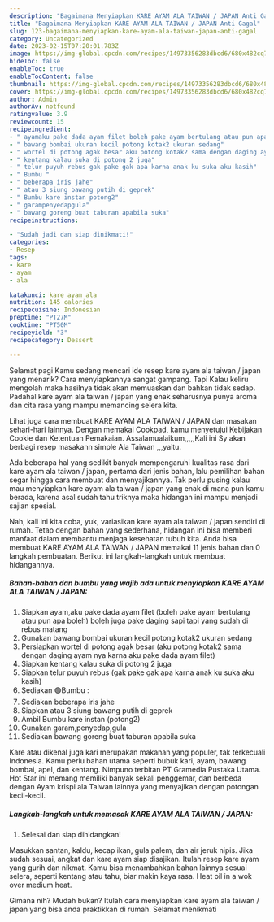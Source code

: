 ```yaml
---
description: "Bagaimana Menyiapkan KARE AYAM ALA TAIWAN / JAPAN Anti Gagal"
title: "Bagaimana Menyiapkan KARE AYAM ALA TAIWAN / JAPAN Anti Gagal"
slug: 123-bagaimana-menyiapkan-kare-ayam-ala-taiwan-japan-anti-gagal
category: Uncategorized
date: 2023-02-15T07:20:01.783Z
image: https://img-global.cpcdn.com/recipes/14973356283dbcd6/680x482cq70/kare-ayam-ala-taiwan-japan-foto-resep-utama.jpg
hideToc: false
enableToc: true
enableTocContent: false
thumbnail: https://img-global.cpcdn.com/recipes/14973356283dbcd6/680x482cq70/kare-ayam-ala-taiwan-japan-foto-resep-utama.jpg
cover: https://img-global.cpcdn.com/recipes/14973356283dbcd6/680x482cq70/kare-ayam-ala-taiwan-japan-foto-resep-utama.jpg
author: Admin
authorAv: notfound
ratingvalue: 3.9
reviewcount: 15
recipeingredient:
- " ayamaku pake dada ayam filet boleh pake ayam bertulang atau pun apa boleh boleh juga pake daging sapi tapi yang sudah di rebus matang"
- " bawang bombai ukuran kecil potong kotak2 ukuran sedang"
- " wortel di potong agak besar aku potong kotak2 sama dengan daging ayam nya karna aku pake dada ayam filet"
- " kentang kalau suka di potong 2 juga"
- " telur puyuh rebus gak pake gak apa karna anak ku suka aku kasih"
- " Bumbu "
- " beberapa iris jahe"
- " atau 3 siung bawang putih di geprek"
- " Bumbu kare instan potong2"
- " garampenyedapgula"
- " bawang goreng buat taburan apabila suka"
recipeinstructions:

- "Sudah jadi dan siap dinikmati!"
categories:
- Resep
tags:
- kare
- ayam
- ala

katakunci: kare ayam ala 
nutrition: 145 calories
recipecuisine: Indonesian
preptime: "PT27M"
cooktime: "PT50M"
recipeyield: "3"
recipecategory: Dessert

---
```



Selamat pagi Kamu sedang mencari ide resep kare ayam ala taiwan / japan yang menarik? Cara menyiapkannya sangat gampang. Tapi Kalau keliru mengolah maka hasilnya tidak akan memuaskan dan bahkan tidak sedap. Padahal kare ayam ala taiwan / japan yang enak seharusnya punya aroma dan cita rasa yang mampu memancing selera kita.


Lihat juga cara membuat KARE AYAM ALA TAIWAN / JAPAN dan masakan sehari-hari lainnya. Dengan memakai Cookpad, kamu menyetujui Kebijakan Cookie dan Ketentuan Pemakaian. Assalamualaikum,,,,,Kali ini Sy akan berbagi resep masakann simple Ala Taiwan ,,,yaitu.

Ada beberapa hal yang sedikit banyak mempengaruhi kualitas rasa dari kare ayam ala taiwan / japan, pertama dari jenis bahan, lalu pemilihan bahan segar hingga cara membuat dan menyajikannya. Tak perlu pusing kalau mau menyiapkan kare ayam ala taiwan / japan yang enak di mana pun kamu berada, karena asal sudah tahu triknya maka hidangan ini mampu menjadi sajian spesial.


Nah, kali ini kita coba, yuk, variasikan kare ayam ala taiwan / japan sendiri di rumah. Tetap dengan bahan yang sederhana, hidangan ini bisa memberi manfaat dalam membantu menjaga kesehatan tubuh kita. Anda bisa membuat KARE AYAM ALA TAIWAN / JAPAN memakai 11 jenis bahan dan 0 langkah pembuatan. Berikut ini langkah-langkah untuk membuat hidangannya.

<!--inarticleads1-->

##### Bahan-bahan dan bumbu yang wajib ada untuk menyiapkan KARE AYAM ALA TAIWAN / JAPAN:

1. Siapkan  ayam,aku pake dada ayam filet (boleh pake ayam bertulang atau pun apa boleh) boleh juga pake daging sapi tapi yang sudah di rebus matang
1. Gunakan  bawang bombai ukuran kecil potong kotak2 ukuran sedang
1. Persiapkan  wortel di potong agak besar (aku potong kotak2 sama dengan daging ayam nya karna aku pake dada ayam filet)
1. Siapkan  kentang kalau suka di potong 2 juga
1. Siapkan  telur puyuh rebus (gak pake gak apa karna anak ku suka aku kasih)
1. Sediakan  🟢Bumbu :
1. Sediakan  beberapa iris jahe
1. Siapkan  atau 3 siung bawang putih di geprek
1. Ambil  Bumbu kare instan (potong2)
1. Gunakan  garam,penyedap,gula
1. Sediakan  bawang goreng buat taburan apabila suka


Kare atau dikenal juga kari merupakan makanan yang populer, tak terkecuali Indonesia. Kamu perlu bahan utama seperti bubuk kari, ayam, bawang bombai, apel, dan kentang. Nimpuno terbitan PT Gramedia Pustaka Utama. Hot Star ini memang memiliki banyak sekali penggemar, dan berbeda dengan Ayam krispi ala Taiwan lainnya yang menyajikan dengan potongan kecil-kecil. 

<!--inarticleads2-->

##### Langkah-langkah untuk memasak KARE AYAM ALA TAIWAN / JAPAN:


1. Selesai dan siap dihidangkan!

Masukkan santan, kaldu, kecap ikan, gula palem, dan air jeruk nipis. Jika sudah sesuai, angkat dan kare ayam siap disajikan. Itulah resep kare ayam yang gurih dan nikmat. Kamu bisa menambahkan bahan lainnya sesuai selera, seperti kentang atau tahu, biar makin kaya rasa. Heat oil in a wok over medium heat. 

Gimana nih? Mudah bukan? Itulah cara menyiapkan kare ayam ala taiwan / japan yang bisa anda praktikkan di rumah. Selamat menikmati
